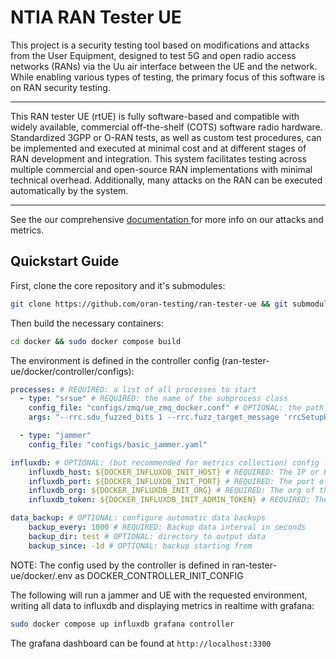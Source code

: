 # NTIA RAN Tester UE

This project is a security testing tool based on modifications and attacks from the User Equipment, designed to test 5G and open radio access networks (RANs) via the Uu air interface between the UE and the network. While enabling various types of testing, the primary focus of this software is on RAN security testing.  

---

This RAN tester UE (rtUE) is fully software-based and compatible with widely available, commercial off-the-shelf (COTS) software radio hardware. Standardized 3GPP or O-RAN tests, as well as custom test procedures, can be implemented and executed at minimal cost and at different stages of RAN development and integration. This system facilitates testing across multiple commercial and open-source RAN implementations with minimal technical overhead. Additionally, many attacks on the RAN can be executed automatically by the system.

---

See the our comprehensive [documentation ](https://docs.rantesterue.org) for more info on our attacks and metrics.

## Quickstart Guide

First, clone the core repository and it's submodules:

```bash
git clone https://github.com/oran-testing/ran-tester-ue && git submodule update --init --recursive
```

Then build the necessary containers:

```bash
cd docker && sudo docker compose build
```

The environment is defined in the controller config (ran-tester-ue/docker/controller/configs):

```yaml
processes: # REQUIRED: a list of all processes to start
  - type: "srsue" # REQUIRED: the name of the subprocess class
    config_file: "configs/zmq/ue_zmq_docker.conf" # OPTIONAL: the path to a config file in the subprocess container
    args: "--rrc.sdu_fuzzed_bits 1 --rrc.fuzz_target_message 'rrcSetupRequest'" # OPTIONAL: arguments to pass to the subprocess container

  - type: "jammer"
    config_file: "configs/basic_jammer.yaml"

influxdb: # OPTIONAL: (but recommended for metrics collection) config for InfluxDB
    influxdb_host: ${DOCKER_INFLUXDB_INIT_HOST} # REQUIRED: The IP or HOSTNAME of InfluxDB container
    influxdb_port: ${DOCKER_INFLUXDB_INIT_PORT} # REQUIRED: The port of the InfluxDB service
    influxdb_org: ${DOCKER_INFLUXDB_INIT_ORG} # REQUIRED: The org of the InfluxDB service
    influxdb_token: ${DOCKER_INFLUXDB_INIT_ADMIN_TOKEN} # REQUIRED: The admin token of the InfluxDB service

data_backup: # OPTIONAL: configure automatic data backups
    backup_every: 1000 # REQUIRED: Backup data interval in seconds
    backup_dir: test # OPTIONAL: directory to output data
    backup_since: -1d # OPTIONAL: backup starting from
```

NOTE: The config used by the controller is defined in ran-tester-ue/docker/.env as DOCKER_CONTROLLER_INIT_CONFIG

The following will run a jammer and UE with the requested environment, writing all data to influxdb and displaying metrics in realtime with grafana:

```bash
sudo docker compose up influxdb grafana controller
```

The grafana dashboard can be found at `http://localhost:3300`
